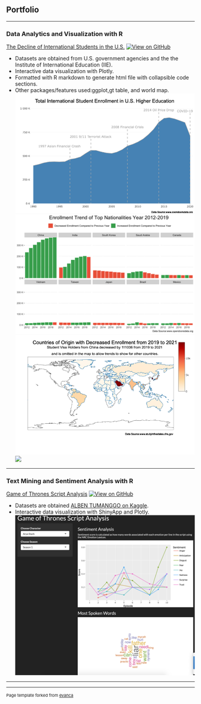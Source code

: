 ## Portfolio

---

### Data Analytics and Visualization with R

[The Decline of International Students in the U.S.](https://dorazhangl.github.io/intl-students-in-us/)
[![View on GitHub](https://img.shields.io/badge/GitHub-View_on_GitHub-blue?logo=GitHub)](https://github.com/dorazhangl/intl-students-in-us)
* Datasets are obtained from U.S. government agencies and the the Institute of International Education (IIE).
* Interactive data visualization with Plotly.
* Formatted with R markdown to generate html file with collapsible code sections.
* Other packages/features used:ggplot,gt table, and world map.
[<img src="images/plot1.png?raw=true"/>](https://dorazhangl.github.io/intl-students-in-us/)
[<img src="images/plot2.png?raw=true"/>](https://dorazhangl.github.io/intl-students-in-us/)
[<img src="images/plot3.png?raw=true"/>](https://dorazhangl.github.io/intl-students-in-us/)
[<img src="images/plot4.png?raw=true"/>](https://dorazhangl.github.io/intl-students-in-us/)

---

### Text Mining and Sentiment Analysis with R

[Game of Thrones Script Analysis](https://dorazhang.shinyapps.io/got_shiny/)
[![View on GitHub](https://img.shields.io/badge/GitHub-View_on_GitHub-blue?logo=GitHub)](https://github.com/dorazhangl/GOT-Script-Analysis)
* Datasets are obtained [ALBEN TUMANGGO on Kaggle](https://www.kaggle.com/datasets/albenft/game-of-thrones-script-all-seasons).
* Interactive data visualization with ShinyApp and Plotly.
[<img src="images/got shiny.png?raw=true"/>](https://www.kaggle.com/datasets/albenft/game-of-thrones-script-all-seasons)
---




---
<p style="font-size:11px">Page template forked from <a href="https://github.com/evanca/quick-portfolio">evanca</a></p>
<!-- Remove above link if you don't want to attibute -->
